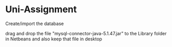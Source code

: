 # Uni-Assignment

Create/import the database

drag and drop the file "mysql-connector-java-5.1.47.jar" to the Library folder in Netbeans
and also keep that file in desktop
